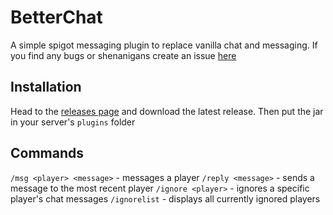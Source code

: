 # BetterChat
A simple spigot messaging plugin to replace vanilla chat and messaging. If you find any bugs or shenanigans create an issue [here](https://github.com/BigFonz/BetterMSG/issues)

## **Installation**
Head to the [releases page](https://github.com/BigFonz/BetterMSG/releases) and download the latest release. Then put the jar in your server's ```plugins``` folder

## Commands
`/msg <player> <message>` - messages a player
`/reply <message>` - sends a message to the most recent player
`/ignore <player>` - ignores a specific player's chat messages 
`/ignorelist` - displays all currently ignored players
